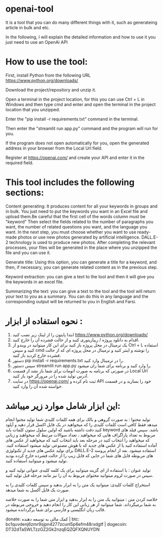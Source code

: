 # openai-tool
It is a tool that you can do many different things with it, such as generateing article in bulk and etc.

In the following, I will explain the detailed information and how to use it you just need to use an OpenAi API


# How to use the tool:
First, install Python from the following URL https://www.python.org/downloads/

Download the project/repository and unzip it.

Open a terminal in the project location, for this you can use Ctrl + L in Windows and then type cmd and enter and open the terminal in the project location that you unzipped.

Enter the "pip install -r requirements.txt" command in the terminal.

Then enter the "streamlit run app.py" command and the program will run for you.

If the program does not open automatically for you, open the generated address in your browser from the Local Url field.

Register at https://openai.com/ and create your API and enter it in the required field.

# This tool includes the following sections:
Content generating: It produces content for all your keywords in groups and in bulk. You just need to put the keywords you want in an Excel file and upload them.Be careful that the first cell of the words column must be "keyword"
Then select the fields related to the number of paragraphs you want, the number of related questions you want, and the language you want. In the next step, you must choose whether you want to use ready-made photos or use new photos generated by artificial intelligence. DALL.E-2 technology is used to produce new photos. After completing the relevant processes, your files will be generated in the place where you unzipped the file and you can use it.

Generate title: Using this option, you can generate a title for a keyword, and then, if necessary, you can generate related content as in the previous step.

Keyword extraction: you can give a text to the tool and then it will give you the keywords in an excel file.

Summarizing the text: you can give a text to the tool and the tool will return your text to you as a summary. You can do this in any language and the corresponding output will be returned to you in English and Farsi.



 
# نحوه استفاده از ابزار :
1.	ابتدا پایتون را از  لینک زیر نصب کنید https://www.python.org/downloads/
2.	اقدام به دانلود پروژه / ریپازیتوری کنید و از حالت فشرده آن را خارج کنید.
3.	یک ترمینال در محل پروژه باز کنید برای این کار میتوانید در ویندو از Ctrl + L استفاده کنید و سپس cmd را نوشته و اینتر کنید و ترمینال در محل پروژه ای که از حالت فشرده خارج کردید باز کنید.
4.	دستور pip install -r requirements.txt را در ترمینال وارد کنید.
5.	سپس دستور streamlit run app.py را وارد کنید و برنامه برای شما ران میشود.
6.	در صورتی که برنامه به صورت اتومات برای شما باز نشد از قسمت Local Url آدرس تولید شده را در مرورگر خود باز کنید.
7.	در سایت https://openai.com/ ثبت نام کرده و API خود را بسازید و در قسمت خواسته شده آن را وارد کنید.

# این ابزار شامل موارد زیر میباشد:
تولید محتوا : به صورت گروهی و بالک برای همه کلمات کلیدی شما تولید محتوا انجام میدهد فقط کافی است کلمات کلیدی را که میخواهید در یک فایل اکسل قرار دهید و آپلود کنید دقت داشته باشید که اولین سلول ستون کلمات باید keyword باشد.
سپس فیلد های مربوط به تعداد پاراگراف هایی که میخواهید ، تعداد سوالات مرتبط که میخواهید و زبانی که میخواهید را انتخاب کنید در مرحله بعد باید انتخاب کنید که میخواهید از عکس های آماده استفاده کنید یا از عکس های جدید که با هوش مصنوعی تولید میشود استفاده کنید. برای تولید عکس های جدید از تکنولوژی DALL.E-2 استفاده میشود. بعد از انجام پروسه های مربوطه فایل های شما در جایی که فایل زیپ را از حالت فشرده خارج کرده بودید تولید میشود و میتوانید استفاده کنید.

تولید عنوان : با استفاده از ای گزینه میتوانید برای یک کلمه کلیدی عنوانی تولید کنید و سپس در صورت لزوم میتوانید محتوای مربوط به آن را نیز مانند مرحله قبل تولید کنید.

استخراج کلمات کلیدی: میتوانید یک متن را به ابزار بدهید و سپس کلمات کلیدی را به صورت یک فایل اکسل به شما میدهد.

خلاصه کردن متن : میتوانید یک متن را به ابزار بدهید و ابزار متن شما را به صورت خلاصه به شما برمیگرداند. شما میتوانید از هر زبانی این کار را انجام دهید و خروجی مربوطه در قالب زبان انگلیسی و فارسی برای شما برگردانده میشود.


donate:
کمک مالی به توسعه دهنده
| btc: bc1quvdenj6zmr9sjpn4277zcunl5p6efm48rxdgtf
| dogecoin: DT32dTaSWLTzzGZ2Gk2nzqEQZQFXQNUYDN
